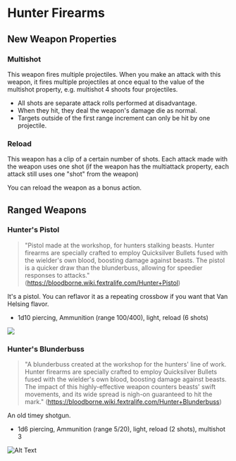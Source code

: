 # Hunter Firearms

## New Weapon Properties

### Multishot
This weapon fires multiple projectiles. When you make an attack with this weapon, it fires multiple projectiles at once equal to the value of the multishot property, e.g. multishot 4 shoots four projectiles. 
- All shots are separate attack rolls performed at disadvantage. 
- When they hit, they deal the weapon's damage die as normal. 
- Targets outside of the first range increment can only be hit by one projectile. 

### Reload
This weapon has a clip of a certain number of shots. Each attack made with the weapon uses one shot (if the weapon has the multiattack property, each attack still uses one "shot" from the weapon)

You can reload the weapon as a bonus action.

## Ranged Weapons

### Hunter's Pistol
> "Pistol made at the workshop, for hunters stalking beasts. Hunter firearms are specially crafted to employ Quicksilver Bullets fused with the wielder's own blood, boosting damage against beasts. The pistol is a quicker draw than the blunderbuss, allowing for speedier responses to attacks." (https://bloodborne.wiki.fextralife.com/Hunter+Pistol)

It's a pistol. You can reflavor it as a repeating crossbow if you want that Van Helsing flavor.

- 1d10 piercing, Ammunition (range 100/400), light, reload (6 shots)

![](https://bloodborne.wiki.fextralife.com/file/Bloodborne/parry.gif)

### Hunter's Blunderbuss
> "A blunderbuss created at the workshop for the hunters' line of work. Hunter firearms are specially crafted to employ Quicksilver Bullets fused with the wielder's own blood, boosting damage against beasts. The impact of this highly-effective weapon counters beasts' swift movements, and its wide spread is nigh-on guaranteed to hit the mark." (https://bloodborne.wiki.fextralife.com/Hunter+Blunderbuss)

An old timey shotgun.

- 1d6 piercing, Ammunition (range 5/20), light, reload (2 shots), multishot 3

![Alt Text](https://bloodborne.wiki.fextralife.com/file/Bloodborne/arrowhead.gif)